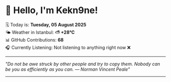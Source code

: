 # 👋 Hello, I'm Kekn9ne!

🗓️ Today is: **Tuesday, 05 August 2025**  
🌤️ Weather in Istanbul: **⛅️  +28°C**  
📊 GitHub Contributions: **68**  
🎧 Currently Listening: Not listening to anything right now ❌

---

_"Do not be awe struck by other people and try to copy them. Nobody can be you as efficiently as you can. — *Norman Vincent Peale*"_

---
